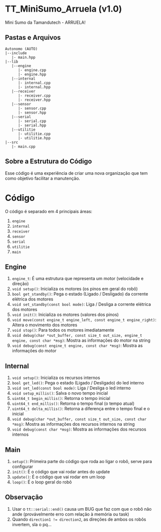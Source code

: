 # TT_MiniSumo_Arruela (v1.0)
 Mini Sumo da Tamandutech - ARRUELA!

## Pastas e Arquivos
 ```
 Autonomo (AUTO)
 |--include
    |- main.hpp
 |--lib
    |--engine
       |- engine.cpp
       |- engine.hpp
    |--internal
       |- internal.cpp
       |- internal.hpp
    |--receiver
       |- receiver.cpp
       |- receiver.hpp
    |--sensor
       |- sensor.cpp
       |- sensor.hpp
    |--serial
       |- serial.cpp
       |- serial.hpp
    |--utilitie
       |- utilitie.cpp
       |- utilitie.hpp
 |--src
    |- main.cpp
 ```

## Sobre a Estrutura do Código
 Esse código é uma experiência de criar uma nova organização que tem como objetivo facilitar a manutenção.

# Código
 O código é separado em 4 principais áreas:
 1. `engine`
 2. `internal`
 3. `receiver`
 4. `sensor`
 5. `serial`
 6. `utilitie`
 7. `main`

## Engine
 1. `engine_t`: É uma estrutura que representa um motor (velocidade e direção)
 2. `void setup()`: Inicializa os motores (os pinos em geral do robô)
 3. `bool get_standby()`: Pega o estado (Ligado / Desligado) da corrente elétrica dos motores
 4. `void set_standby(const bool mode)`: Liga / Desliga a corrente elétrica dos motores
 5. `void init()`: Inicializa os motores (valores dos pinos)
 6. `void move(const engine_t engine_left, const engine_t engine_right)`: Altera o movimento dos motores
 7. `void stop()`: Para todos os motores imediatamente
 8. `void debug(char *out_buffer, const size_t out_size, engine_t engine, const char *msg)`: Mostra as informações do motor na string
 9. `void debug(const engine_t engine, const char *msg)`: Mostra as informações do motor

## Internal
 1. `void setup()`: Inicializa os recursos internos
 2. `bool get_led()`: Pega o estado (Ligado / Desligado) do led interno
 3. `void set_led(const bool mode)`: Liga / Desliga o led interno
 4. `void setup_millis()`: Salva o novo tempo inicial
 5. `uint64_t begin_millis()`: Retorna o tempo inicial
 6. `uint64_t end_millis()`: Retorna o tempo final (o tempo atual)
 7. `uint64_t delta_millis()`: Retorna a diferença entre o tempo final e o inicial
 8. `void debug(char *out_buffer, const size_t out_size, const char *msg)`: Mostra as informações dos recursos internos na string
 9. `void debug(const char *msg)`: Mostra as informações dos recursos internos

## Main
 1. `setup()`: Primeira parte do código que roda ao ligar o robô, serve para configurar
 2. `init()`: É o código que vai rodar antes do update
 3. `update()`: É o código que vai rodar em um loop
 4. `loop()`: É o loop geral do robô

## Observação
 1. Usar o `tt::serial::end()` causa um BUG que faz com que o robô não ande (provávelmente erro com relação à memória ou task)
 2. Quando `direction1 != direction2`, as direções de ambos os robôs invertem, sla o pq...